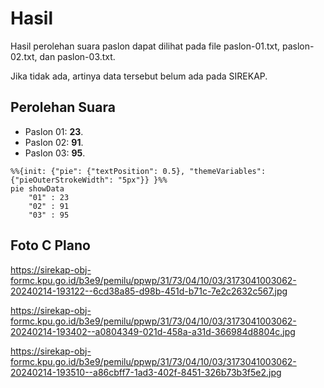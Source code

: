 # Hasil

Hasil perolehan suara paslon dapat dilihat pada file paslon-01.txt, paslon-02.txt, dan paslon-03.txt.

Jika tidak ada, artinya data tersebut belum ada pada SIREKAP.

## Perolehan Suara

 * Paslon 01: **23**.
 * Paslon 02: **91**.
 * Paslon 03: **95**.

```mermaid
%%{init: {"pie": {"textPosition": 0.5}, "themeVariables": {"pieOuterStrokeWidth": "5px"}} }%%
pie showData
    "01" : 23
    "02" : 91
    "03" : 95
```
## Foto C Plano

https://sirekap-obj-formc.kpu.go.id/b3e9/pemilu/ppwp/31/73/04/10/03/3173041003062-20240214-193122--6cd38a85-d98b-451d-b71c-7e2c2632c567.jpg

https://sirekap-obj-formc.kpu.go.id/b3e9/pemilu/ppwp/31/73/04/10/03/3173041003062-20240214-193402--a0804349-021d-458a-a31d-366984d8804c.jpg

https://sirekap-obj-formc.kpu.go.id/b3e9/pemilu/ppwp/31/73/04/10/03/3173041003062-20240214-193510--a86cbff7-1ad3-402f-8451-326b73b3f5e2.jpg
